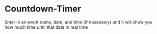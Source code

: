 # Countdown-Timer
Enter in an event name, date, and time (if nesessary) and it will show you how much time until that date in real time
